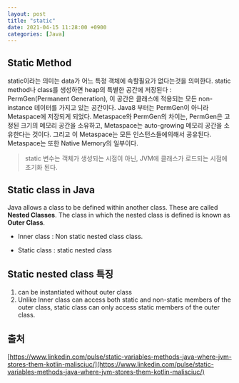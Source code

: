 ```yaml
---
layout: post
title: "static"
date: 2021-04-15 11:28:00 +0900
categories: [Java]
---
```


## Static Method

static이라는 의미는 data가 어느 특정 객체에 속할필요가 없다는것을 의미한다. static method나 class를 생성하면 heap의 특별한 공간에 저장된다 : PermGen(Permanent Generation), 이 공간은 클래스에 적용되는 모든 non-instance 데이터를 가지고 있는 공간이다. Java8 부터는 PermGen이 아니라 Metaspace에 저장되게 되었다. Metaspace와 PermGen의 차이는, PermGen은 고정된 크기의 메모리 공간을 소유하고, Metaspace는 auto-growing 메모리 공간을 소유한다는 것이다. 그리고 이 Metaspace는 모든 인스턴스들에의해서 공유된다. Metaspace는 또한 Native Memory의 일부이다.

> static 변수는 객체가 생성되는 시점이 아닌, JVM에 클래스가 로드되는 시점에 초기화 된다. 

## Static class in Java

Java allows a class to be defined within another class. These are called **Nested Classes**. The class in which the nested class is defined is known as **Outer Class**. 

- Inner class : Non static nested class class.

- Static class : static nested class

## Static nested class 특징

1. can be instantiated without outer class
2. Unlike Inner class can access both static and non-static members of the outer class, static class can only access static members of the outer class.

## 출처
[https://www.linkedin.com/pulse/static-variables-methods-java-where-jvm-stores-them-kotlin-malisciuc/](https://www.linkedin.com/pulse/static-variables-methods-java-where-jvm-stores-them-kotlin-malisciuc/)
